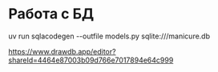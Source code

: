 # Работа с БД

uv run sqlacodegen --outfile models.py sqlite:///manicure.db

<https://www.drawdb.app/editor?shareId=4464e87003b09d766e7017894e64c999>
